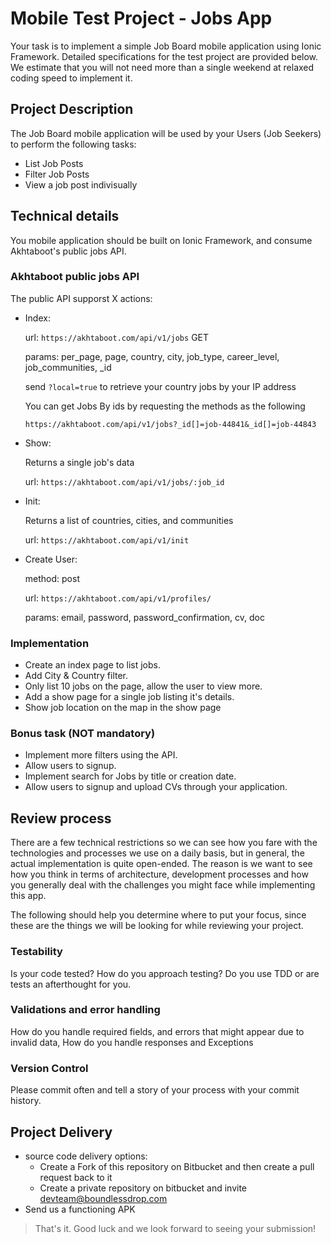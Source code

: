 # Mobile Test Project - Jobs App

Your task is to implement a simple Job Board mobile application using Ionic Framework. Detailed specifications for the test project are provided below. We estimate that you will not need more than a single weekend at relaxed coding speed to implement it.

## Project Description

The Job Board mobile application will be used by your Users (Job Seekers) to perform the following tasks:

- List Job Posts
- Filter Job Posts
- View a job post indivisually

## Technical details

You mobile application should be built on Ionic Framework, and consume Akhtaboot's public jobs API.

### Akhtaboot public jobs API

The public API supporst X actions:

- Index:

    url: `https://akhtaboot.com/api/v1/jobs` GET

    params: per_page, page, country, city, job_type, career_level, job_communities, _id

    send `?local=true` to retrieve your country jobs by your IP address

    You can get Jobs By ids by requesting the methods as the following

    `https://akhtaboot.com/api/v1/jobs?_id[]=job-44841&_id[]=job-44843`

- Show:

    Returns a single job's data

    url: `https://akhtaboot.com/api/v1/jobs/:job_id`

- Init:

    Returns a list of countries, cities, and communities

    url: `https://akhtaboot.com/api/v1/init`

- Create User:

    method: post

    url: `https://akhtaboot.com/api/v1/profiles/`

    params: email, password, password_confirmation, cv, doc


### Implementation

- Create an index page to list jobs.
- Add City & Country filter.
- Only list 10 jobs on the page, allow the user to view more.
- Add a show page for a single job listing it's details.
- Show job location on the map in the show page


### Bonus task (NOT mandatory)

- Implement more filters using the API.
- Allow users to signup.
- Implement search for Jobs by title or creation date.
- Allow users to signup and upload CVs through your application.

## Review process

There are a few technical restrictions so we can see how you fare with the technologies and processes we use on a daily basis, but in general, the actual implementation is quite open-ended. The reason is we want to see how you think in terms of architecture, development processes and how you generally deal with the challenges you might face while implementing this app.

The following should help you determine where to put your focus, since these are the things we will be looking for while reviewing your project.

### Testability

Is your code tested? How do you approach testing? Do you use TDD or are tests an afterthought for you.

### Validations and error handling

How do you handle required fields, and errors that might appear due to invalid data,
How do you handle responses and Exceptions

### Version Control

Please commit often and tell a story of your process with your commit history.

## Project Delivery

- source code delivery options:
    * Create a Fork of this repository on Bitbucket and then create a pull request back to it
    * Create a private repository on bitbucket and invite devteam@boundlessdrop.com
- Send us a functioning APK

> That's it. Good luck and we look forward to seeing your submission!
